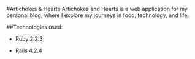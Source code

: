 #Artichokes & Hearts 
Artichokes and Hearts is a web application for my personal blog, where I explore my journeys in food, technology, and life. 


##Technologies used:

* Ruby 2.2.3

* Rails 4.2.4


